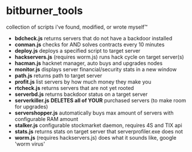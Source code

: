 # bitburner_tools
collection of scripts i've found, modified, or wrote myself™

- **bdcheck.js** returns servers that do not have a backdoor installed
- **conman.js** checks for AND solves contracts every 10 minutes
- **deploy.js** deploys a specified script to target server
- **hackservers.js** (requires worm.js) runs hack cycle on target server(s)
- **hacman.js** hacknet manager, auto buys and upgrades nodes
- **monitor.js** displays server financial/security stats in a new window
- **path.js** returns path to target server
- **profit.js** list servers by how much money they make you
- **rtcheck.js** returns servers that are not yet rooted
- **serverbd.js** returns backdoor status on a target server
- **serverkiller.js** **DELETES all of YOUR** purchased servers (to make room for upgrades)
- **servershopper.js** automatically buys max amount of servers with configurable RAM amount
- **stalker.js** configurable stockmarket daemon, requires 4S and TIX api
- **stats.js** returns stats on target server that serverprofiler.exe does not
- **worm.js** (requires hackservers.js) does what it sounds like, google 'worm virus'
